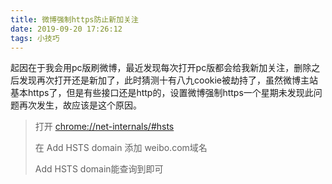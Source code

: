 ```yaml
---
title: 微博强制https防止新加关注
date: 2019-09-20 17:26:12
tags: 小技巧
---
```


​	起因在于我会用pc版刷微博，最近发现每次打开pc版都会给我新加关注，删除之后发现再次打开还是新加了，此时猜测十有八九cookie被劫持了，虽然微博主站基本https了，但是有些接口还是http的，设置微博强制https一个星期未发现此问题再次发生，故应该是这个原因。

> 打开 [chrome://net-internals/#hsts](chrome://net-internals/#hsts)
>
> 在 Add HSTS domain 添加 weibo.com域名
>
>  Add HSTS domain能查询到即可 